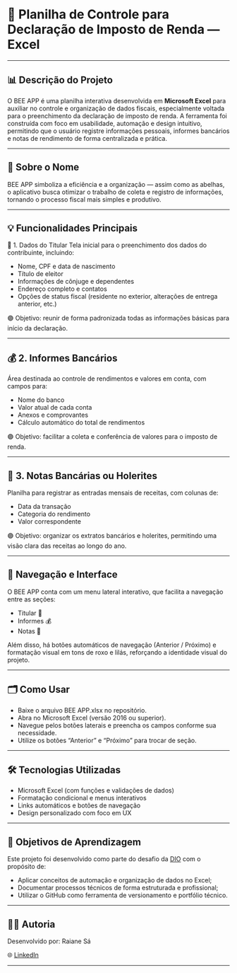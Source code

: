 # 🧾 Planilha de Controle para Declaração de Imposto de Renda — Excel
---

## 📊 Descrição do Projeto

O BEE APP é uma planilha interativa desenvolvida em **Microsoft Excel** para auxiliar no controle e organização de dados fiscais, especialmente voltada para o preenchimento da declaração de imposto de renda.
A ferramenta foi construída com foco em usabilidade, automação e design intuitivo, permitindo que o usuário registre informações pessoais, informes bancários e notas de rendimento de forma centralizada e prática.

---

## 🐝 Sobre o Nome
BEE APP simboliza a eficiência e a organização — assim como as abelhas, o aplicativo busca otimizar o trabalho de coleta e registro de informações, tornando o processo fiscal mais simples e produtivo.

---

## 💡 Funcionalidades Principais
🧍 1. Dados do Titular
Tela inicial para o preenchimento dos dados do contribuinte, incluindo:
- Nome, CPF e data de nascimento
- Título de eleitor
- Informações de cônjuge e dependentes
- Endereço completo e contatos
- Opções de status fiscal (residente no exterior, alterações de entrega anterior, etc.)

🟣 Objetivo: reunir de forma padronizada todas as informações básicas para início da declaração.

---

## 💰 2. Informes Bancários
Área destinada ao controle de rendimentos e valores em conta, com campos para:
- Nome do banco
- Valor atual de cada conta
- Anexos e comprovantes
- Cálculo automático do total de rendimentos

🟣 Objetivo: facilitar a coleta e conferência de valores para o imposto de renda.

---

## 📄 3. Notas Bancárias ou Holerites
Planilha para registrar as entradas mensais de receitas, com colunas de:
- Data da transação
- Categoria do rendimento
- Valor correspondente

🟣 Objetivo: organizar os extratos bancários e holerites, permitindo uma visão clara das receitas ao longo do ano.

---

## 🧭 Navegação e Interface
O BEE APP conta com um menu lateral interativo, que facilita a navegação entre as seções:
- Titular 🧍
- Informes 💰
- Notas 📄

Além disso, há botões automáticos de navegação (Anterior / Próximo) e formatação visual em tons de roxo e lilás, reforçando a identidade visual do projeto.

---

## 🗂️ Como Usar
- Baixe o arquivo BEE APP.xlsx no repositório.
- Abra no Microsoft Excel (versão 2016 ou superior).
- Navegue pelos botões laterais e preencha os campos conforme sua necessidade.
- Utilize os botões “Anterior” e “Próximo” para trocar de seção.

---

## 🛠️ Tecnologias Utilizadas
- Microsoft Excel (com funções e validações de dados)
- Formatação condicional e menus interativos
- Links automáticos e botões de navegação
- Design personalizado com foco em UX

---

## 🎯 Objetivos de Aprendizagem
Este projeto foi desenvolvido como parte do desafio da  [DIO](https://www.dio.me) com o propósito de:
- Aplicar conceitos de automação e organização de dados no Excel;
- Documentar processos técnicos de forma estruturada e profissional;
- Utilizar o GitHub como ferramenta de versionamento e portfólio técnico.

---

## 👩‍💻 Autoria
Desenvolvido por: Raiane Sá

🌐 [LinkedIn](https://www.linkedin.com/in/raiane-s%C3%A1-165b6b193/)

---

